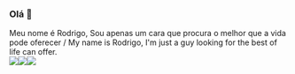 ### Olá 👋

Meu nome é Rodrigo, Sou apenas um cara que procura o melhor que a vida pode oferecer / My name is Rodrigo, I'm just a guy looking for the best of life can offer.<br>
![](https://kromercoin.netlify.app/ad6.gif)![](https://kromercoin.netlify.app/ad5.gif)![](https://kromercoin.netlify.app/ad4.gif)

